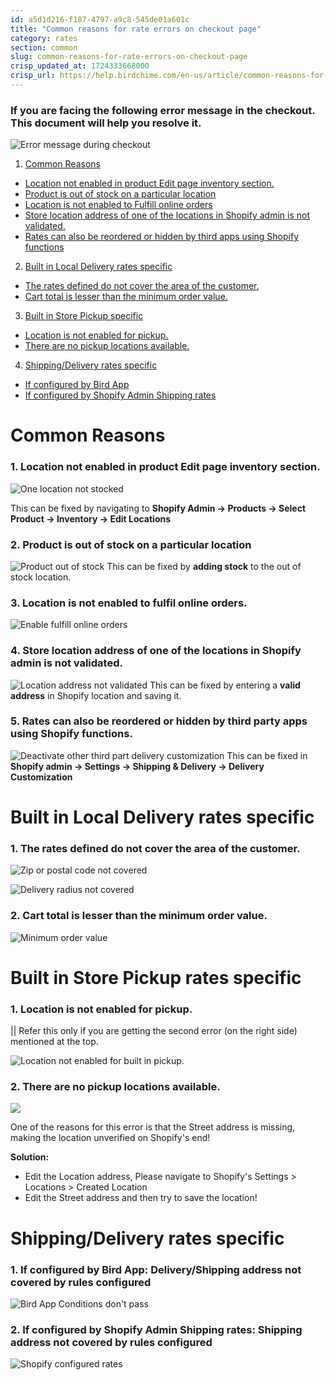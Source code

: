 ```yaml
---
id: a5d1d216-f187-4797-a9c8-545de01a601c
title: "Common reasons for rate errors on checkout page"
category: rates
section: common
slug: common-reasons-for-rate-errors-on-checkout-page
crisp_updated_at: 1724333668000
crisp_url: https://help.birdchime.com/en-us/article/common-reasons-for-rate-errors-on-checkout-page-1iekz2h/
---
```


### If you are facing the following error message in the checkout. This document will help you resolve it.

![Error message during checkout](https://storage.crisp.chat/users/helpdesk/website/ca826b447482b000/image_1mqhgsj.png)

1.  [Common Reasons](#1-common-reasons)
*  [Location not enabled in product Edit page inventory section.](#3-1-location-not-enabled-in-product-edit-page-inventory-section)
* [Product is out of stock on a particular location](#3-2-product-is-out-of-stock-on-a-particular-location)
* [Location is not enabled to Fulfill online orders](#3-3-location-is-not-enabled-to-fulfill-online-orders)
* [Store location address of one of the locations in Shopify admin is not validated.](#3-4-store-location-address-of-one-of-the-locations-in-shopify-admin-is-not-validated)
* [Rates can also be reordered or hidden by third apps using Shopify functions](#3-5-rates-can-also-be-reordered-or-hidden-by-third-party-apps-using-shopify-functions)

2. [Built in Local Delivery rates specific](#1-built-in-local-delivery-rates-specific)
* [The rates defined do not cover the area of the customer.](#3-1-the-rates-defined-do-not-cover-the-area-of-the-customer)
* [Cart total is lesser than the minimum order value.](#3-2-cart-total-is-lesser-than-the-minimum-order-value)

3. [Built in Store Pickup specific](#1-built-in-store-pickup-rates-specific)
* [Location is not enabled for pickup.](#3-1-location-is-not-enabled-for-pickup)
* [There are no pickup locations available.](#3-2-there-are-no-pickup-locations-available)

4. [Shipping/Delivery rates specific](#1-built-in-store-pickup-rates-specific)
* [If configured by Bird App](#3-1-if-configured-by-bird-app-deliveryshipping-address-not-covered-by-rules-configured)
* [If configured by Shopify Admin Shipping rates](#3-2-if-configured-by-shopify-admin-shipping-rates-shipping-address-not-covered-by-rules-configured)


# Common Reasons

### 1. Location not enabled in product Edit page inventory section.

![One location not stocked](https://storage.crisp.chat/users/helpdesk/website/ca826b447482b000/screenshot-2024-03-07-at-10565_1sqpjr4.png)

This can be fixed by navigating to **Shopify Admin -> Products -> Select Product -> Inventory -> Edit Locations**

### 2. Product is out of stock on a particular location

![Product out of stock](https://storage.crisp.chat/users/helpdesk/website/ca826b447482b000/image_1iqowmq.png)
This can be fixed by **adding stock** to the out of stock location.

### 3. Location is not enabled to fulfil online orders.

![Enable fulfill online orders](https://storage.crisp.chat/users/helpdesk/website/ca826b447482b000/screenshot-2024-03-08-at-12372_13ghji7.png)
 
### 4. Store location address of one of the locations in Shopify admin is not validated.

![Location address not validated](https://storage.crisp.chat/users/helpdesk/website/ca826b447482b000/screenshot-2024-03-07-at-11034_1rmr5e2.png)
This can be fixed by entering a **valid address** in Shopify location and saving it.

### 5. Rates can also be reordered or hidden by third party apps using Shopify functions.

![Deactivate other third part delivery customization](https://storage.crisp.chat/users/helpdesk/website/ca826b447482b000/image_60fi43.png)
This can be fixed in **Shopify admin -> Settings -> Shipping & Delivery -> Delivery Customization**

# Built in Local Delivery rates specific
### 1. The rates defined do not cover the area of the customer.

![Zip or postal code not covered](https://storage.crisp.chat/users/helpdesk/website/ca826b447482b000/image_pnpdwc.png)

![Delivery radius not covered](https://storage.crisp.chat/users/helpdesk/website/ca826b447482b000/image_1j2nhg2.png)

### 2. Cart total is lesser than the minimum order value.

![Minimum order value](https://storage.crisp.chat/users/helpdesk/website/ca826b447482b000/image_1dkdp8b.png)

# Built in Store Pickup rates specific
### 1. Location is not enabled for pickup. 
|| Refer this only if you are getting the second error (on the right side) mentioned at the top.

![Location not enabled for built in pickup.](https://storage.crisp.chat/users/helpdesk/website/ca826b447482b000/screenshot-2024-03-08-at-12355_21gzfr.png)

### 2. There are no pickup locations available.

![](https://storage.crisp.chat/users/helpdesk/website/ca826b447482b000/image_kus95a.png)

One of the reasons for this error is that the Street address is missing, making the location unverified on Shopify's end!

**Solution:**

* Edit the Location address, Please navigate to Shopify's Settings > Locations > Created Location
* Edit the Street address and then try to save the location!

# Shipping/Delivery rates specific
### 1. **If configured by Bird App**: Delivery/Shipping address not covered by rules configured

![Bird App Conditions don't pass](https://storage.crisp.chat/users/helpdesk/website/ca826b447482b000/image_145ykz6.png)

### 2. **If configured by Shopify Admin Shipping rates**:  Shipping address not covered by rules configured


![Shopify configured rates](https://storage.crisp.chat/users/helpdesk/website/ca826b447482b000/image_14ituua.png)
